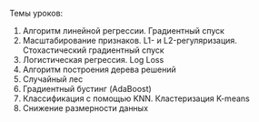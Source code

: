 Темы уроков:
1. Алгоритм линейной регрессии. Градиентный спуск
2. Масштабирование признаков. L1- и L2-регуляризация. Стохастический градиентный спуск
3. Логистическая регрессия. Log Loss
4. Алгоритм построения дерева решений
5. Случайный лес
6. Градиентный бустинг (AdaBoost)
7. Классификация с помощью KNN. Кластеризация K-means
8. Снижение размерности данных
